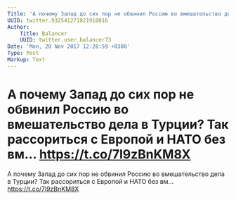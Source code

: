 ```yaml
---
Title: 'А почему Запад до сих пор не обвинил Россию во вмешательство дела в Турции? Так рассориться с Европой и НАТО без вм… https://t.co/7l9zBnKM8X'
UUID: twitter.932541271821910016
Author:
    Title: Balancer
    UUID: twitter.user.balancer73
Date: 'Mon, 20 Nov 2017 12:28:59 +0300'
Type: Post
Markup: Text
---
```


# А почему Запад до сих пор не обвинил Россию во вмешательство дела в Турции? Так рассориться с Европой и НАТО без вм… https://t.co/7l9zBnKM8X

А почему Запад до сих пор не обвинил Россию во вмешательство
дела в Турции? Так рассориться с Европой и НАТО без вм…
https://t.co/7l9zBnKM8X